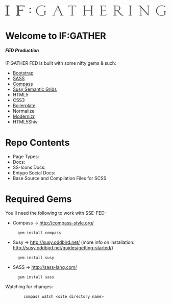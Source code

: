 ![image](https://github.com/bradfordbradford/if-gather-fed/blob/master/images/logos/ifgather-logo-drk-large+@2x.png?raw=true)
=====================


Welcome to IF:GATHER
=====================
##### FED Production
IF:GATHER FED is built with some nifty gems & such:



- [Bootstrap](https://github.com/twitter/bootstrap)
- [SASS](http://sass-lang.com/)
- [Compass](http://compass-style.org/)
- [Susy Semantic Grids](http://susy.oddbird.net/)
- HTML5
- CSS3
- [Boilerplate](http://html5boilerplate.com/)
- Normalize
- [Modernizr](http://modernizr.com/)
- HTML5Shiv



Repo Contents
=====================
* Page Types:
* Docs:
* SS-Icons Docs:
* Entypo Social Docs:
* Base Source and Compilation Files for SCSS


Required Gems
=====================
You'll need the following to work with SSE-FED:

- Compass → http://compass-style.org/

		gem install compass

- Susy → http://susy.oddbird.net/ (more info on installation: http://susy.oddbird.net/guides/getting-started/)

		gem install susy


- SASS → http://sass-lang.com/

		gem install sass


Watching for changes:

			compass watch <site directory name>

